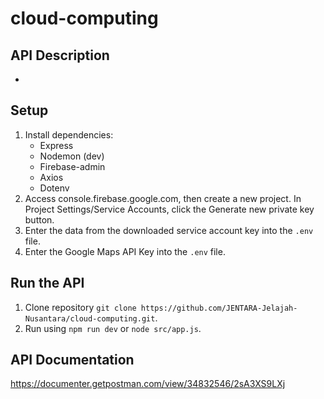 # cloud-computing

## API Description
-

## Setup
1. Install dependencies:
   - Express
   - Nodemon (dev)
   - Firebase-admin
   - Axios
   - Dotenv
2. Access console.firebase.google.com, then create a new project. In Project Settings/Service Accounts, click the Generate new private key button.
3. Enter the data from the downloaded service account key into the ```.env``` file.
4. Enter the Google Maps API Key into the ```.env``` file.

## Run the API
1. Clone repository ```git clone https://github.com/JENTARA-Jelajah-Nusantara/cloud-computing.git```.
2. Run using ```npm run dev``` or ```node src/app.js```.

## API Documentation
https://documenter.getpostman.com/view/34832546/2sA3XS9LXj
